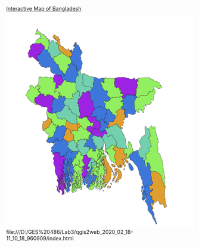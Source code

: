 [Interactive Map of Bangladesh](
file:///D:/GES%20486/Lab3/qgis2web_2020_02_18-11_10_18_960909/index.html)

<img src="/images/WholeBangla.PNG"/>
file:///D:/GES%20486/Lab3/qgis2web_2020_02_18-11_10_18_960909/index.html
